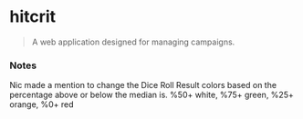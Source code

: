 # hitcrit

> A web application designed for managing campaigns.

### Notes

Nic made a mention to change the Dice Roll Result colors based on the percentage above or below the median is. %50+ white, %75+ green, %25+ orange, %0+ red

